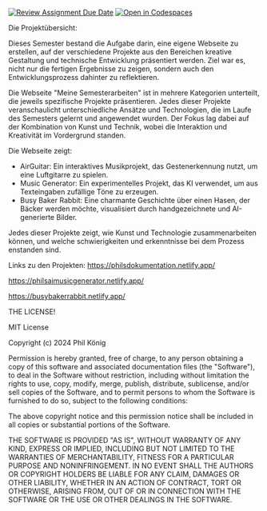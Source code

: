 [![Review Assignment Due Date](https://classroom.github.com/assets/deadline-readme-button-22041afd0340ce965d47ae6ef1cefeee28c7c493a6346c4f15d667ab976d596c.svg)](https://classroom.github.com/a/ctJDMcM2)
[![Open in Codespaces](https://classroom.github.com/assets/launch-codespace-2972f46106e565e64193e422d61a12cf1da4916b45550586e14ef0a7c637dd04.svg)](https://classroom.github.com/open-in-codespaces?assignment_repo_id=15724578)

Die Projektübersicht:

Dieses Semester bestand die Aufgabe darin, eine eigene Webseite zu erstellen, auf der verschiedene Projekte aus den Bereichen kreative Gestaltung und technische Entwicklung präsentiert werden. Ziel war es, nicht nur die fertigen Ergebnisse zu zeigen, sondern auch den Entwicklungsprozess dahinter zu reflektieren.

Die Webseite "Meine Semesterarbeiten" ist in mehrere Kategorien unterteilt, die jeweils spezifische Projekte präsentieren. Jedes dieser Projekte veranschaulicht unterschiedliche Ansätze und Technologien, die im Laufe des Semesters gelernt und angewendet wurden. Der Fokus lag dabei auf der Kombination von Kunst und Technik, wobei die Interaktion und Kreativität im Vordergrund standen.

Die Webseite zeigt:

- AirGuitar:            Ein interaktives Musikprojekt, das Gestenerkennung nutzt, um eine Luftgitarre zu spielen.
- Music Generator:      Ein experimentelles Projekt, das KI verwendet, um aus Texteingaben zufällige Töne zu erzeugen.
- Busy Baker Rabbit:    Eine charmante Geschichte über einen Hasen, der Bäcker werden möchte, visualisiert durch handgezeichnete und            AI-generierte Bilder.  

Jedes dieser Projekte zeigt, wie Kunst und Technologie zusammenarbeiten können, und welche schwierigkeiten und erkenntnisse bei dem Prozess enstanden sind.

Links zu den Projekten:
https://philsdokumentation.netlify.app/

https://philsaimusicgenerator.netlify.app/

https://busybakerrabbit.netlify.app/


 THE LICENSE!

 MIT License

Copyright (c) 2024 Phil König

Permission is hereby granted, free of charge, to any person obtaining a copy
of this software and associated documentation files (the "Software"), to deal
in the Software without restriction, including without limitation the rights
to use, copy, modify, merge, publish, distribute, sublicense, and/or sell
copies of the Software, and to permit persons to whom the Software is
furnished to do so, subject to the following conditions:

The above copyright notice and this permission notice shall be included in all
copies or substantial portions of the Software.

THE SOFTWARE IS PROVIDED "AS IS", WITHOUT WARRANTY OF ANY KIND, EXPRESS OR
IMPLIED, INCLUDING BUT NOT LIMITED TO THE WARRANTIES OF MERCHANTABILITY,
FITNESS FOR A PARTICULAR PURPOSE AND NONINFRINGEMENT. IN NO EVENT SHALL THE
AUTHORS OR COPYRIGHT HOLDERS BE LIABLE FOR ANY CLAIM, DAMAGES OR OTHER
LIABILITY, WHETHER IN AN ACTION OF CONTRACT, TORT OR OTHERWISE, ARISING FROM,
OUT OF OR IN CONNECTION WITH THE SOFTWARE OR THE USE OR OTHER DEALINGS IN THE
SOFTWARE.


